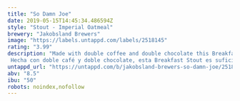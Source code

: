 ```yaml
---
title: "So Damn Joe"
date: 2019-05-15T14:45:34.486594Z
style: "Stout - Imperial Oatmeal"
brewery: "Jakobsland Brewers"
image: "https://labels.untappd.com/labels/2518145"
rating: "3.99"
description: "Made with double coffee and double chocolate this Breakfast Stout is strong enough to knock your socks off!  Hecha con doble café y doble chocolate, esta Breakfast Stout es suficiente fuerte para arrancar tu día con ganas!"
untappd_url: "https://untappd.com/b/jakobsland-brewers-so-damn-joe/2518145"
abv: "8.5"
ibu: "50"
robots: noindex,nofollow
---
```

